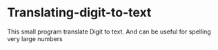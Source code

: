 # Translating-digit-to-text
This small program translate Digit to text. And can be useful for spelling very large numbers
